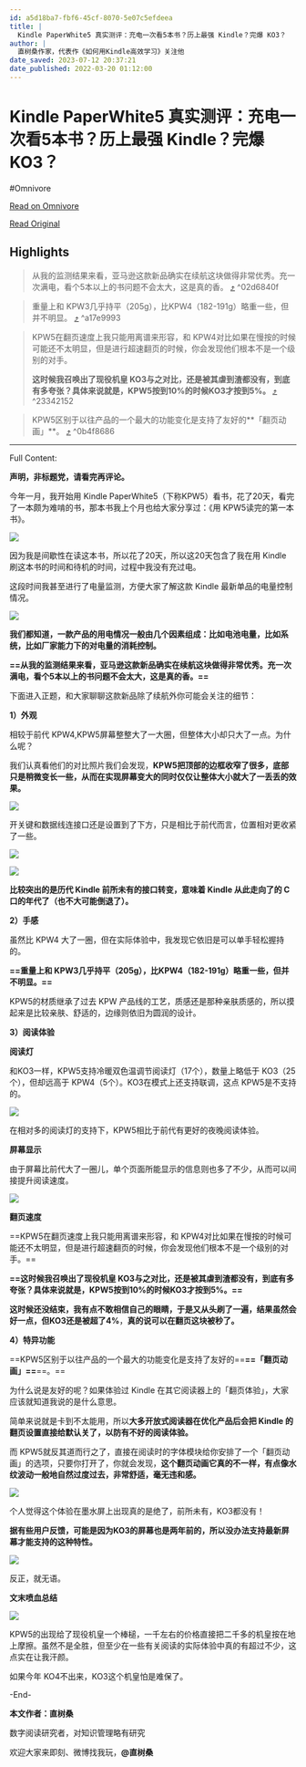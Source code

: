 ```yaml
---
id: a5d18ba7-fbf6-45cf-8070-5e07c5efdeea
title: |
  Kindle PaperWhite5 真实测评：充电一次看5本书？历上最强 Kindle？完爆 KO3？
author: |
  直树桑​作家，代表作《如何用Kindle高效学习》​关注他
date_saved: 2023-07-12 20:37:21
date_published: 2022-03-20 01:12:00
---
```


# Kindle PaperWhite5 真实测评：充电一次看5本书？历上最强 Kindle？完爆 KO3？
#Omnivore

[Read on Omnivore](https://omnivore.app/me/kindle-paper-white-5-5-kindle-ko-3-1894cae57cc)

[Read Original](https://zhuanlan.zhihu.com/p/483947335)

## Highlights

> 从我的监测结果来看，亚马逊这款新品确实在续航这块做得非常优秀。充一次满电，看个5本以上的书问题不会太大，这是真的香。 [⤴️](https://omnivore.app/me/kindle-paper-white-5-5-kindle-ko-3-1894cae57cc#02d6840f-4838-450c-89f5-a34e3daf981b)  ^02d6840f

> 重量上和 KPW3几乎持平（205g），比KPW4（182-191g）略重一些，但并不明显。 [⤴️](https://omnivore.app/me/kindle-paper-white-5-5-kindle-ko-3-1894cae57cc#a17e9993-c919-49ea-9d1f-91150d920da0)  ^a17e9993

> KPW5在翻页速度上我只能用离谱来形容，和 KPW4对比如果在慢按的时候可能还不太明显，但是进行超速翻页的时候，你会发现他们根本不是一个级别的对手。
> 
> **这时候我召唤出了现役机皇 KO3与之对比，还是被其虐到渣都没有，到底有多夸张？具体来说就是，KPW5按到10%的时候KO3才按到5%。** [⤴️](https://omnivore.app/me/kindle-paper-white-5-5-kindle-ko-3-1894cae57cc#23342152-acee-4afe-ad52-fde8689c14cb)  ^23342152

> KPW5区别于以往产品的一个最大的功能变化是支持了友好的**「翻页动画」**。 [⤴️](https://omnivore.app/me/kindle-paper-white-5-5-kindle-ko-3-1894cae57cc#0b4f8686-b859-4989-8d3d-470663e42ecd)  ^0b4f8686


--- 

Full Content: 

**声明，非标题党，请看完再评论。**

今年一月，我开始用 Kindle PaperWhite5（下称KPW5）看书，花了20天，看完了一本颇为难啃的书，那本书我上个月也给大家分享过：《用 KPW5读完的第一本书》。

![](https://proxy-prod.omnivore-image-cache.app/1080x1333,sSq9T-Cz1OVD9uyXWZ7v2MXOu0k6pyqHgcD1QyaPbyNo/https://pic1.zhimg.com/v2-667915a020af48e1cd97fbe799fc8784_b.jpg)

因为我是间歇性在读这本书，所以花了20天，所以这20天包含了我在用 Kindle 刷这本书的时间和待机的时间，过程中我没有充过电。

这段时间我甚至进行了电量监测，方便大家了解这款 Kindle 最新单品的电量控制情况。

![](https://proxy-prod.omnivore-image-cache.app/822x1018,snQ4fWhf9_zza39MBIHNlCavzSf60b8Q6rNdKoTxsWXU/https://pic1.zhimg.com/v2-1b7388c6e34b786a734d447ba3e72bec_b.jpg)

**我们都知道，一款产品的用电情况一般由几个因素组成：比如电池电量，比如系统，比如厂家能力下的对电量的消耗控制。**

**==从我的监测结果来看，亚马逊这款新品确实在续航这块做得非常优秀。充一次满电，看个5本以上的书问题不会太大，这是真的香。==**

下面进入正题，和大家聊聊这款新品除了续航外你可能会关注的细节：

**1）外观**

相较于前代 KPW4,KPW5屏幕整整大了一大圈，但整体大小却只大了一点。为什么呢？

我们认真看他们的对比照片我们会发现，**KPW5把顶部的边框收窄了很多，底部只是稍微变长一些，从而在实现屏幕变大的同时仅仅让整体大小就大了一丢丢的效果。**

![](https://proxy-prod.omnivore-image-cache.app/1080x705,s9PoNsUAH5YRtzb1EQi9oj1NqrtE327bL8m_59nWzjQw/https://pic2.zhimg.com/v2-d8c5370e3766d04b654cc4a65d825065_b.jpg)

开关键和数据线连接口还是设置到了下方，只是相比于前代而言，位置相对更收紧了一些。

![](https://proxy-prod.omnivore-image-cache.app/1080x720,sgksaEyp7Au--TzGy5FRFkF6zugdyOp00Iv08tBo1atU/https://pic3.zhimg.com/v2-572d88118947fb98f442129bb08f2b7e_b.jpg)

![](https://proxy-prod.omnivore-image-cache.app/1080x691,s54tPzfANQGGBVWgiRkeRNq7yaMX-2LmKWrr_sQ5Qfvs/https://pic1.zhimg.com/v2-cc88479a2fe14ffb48ea6f28ae97cff4_b.jpg)

**比较突出的是历代 Kindle 前所未有的接口转变，意味着 Kindle 从此走向了的 C 口的年代了（也不大可能倒退了）。**

**2）手感**

虽然比 KPW4 大了一圈，但在实际体验中，我发现它依旧是可以单手轻松握持的。

**==重量上和 KPW3几乎持平（205g），比KPW4（182-191g）略重一些，但并不明显。==**

KPW5的材质继承了过去 KPW 产品线的工艺，质感还是那种亲肤质感的，所以摸起来是比较亲肤、舒适的，边缘则依旧为圆润的设计。

**3）阅读体验**

**阅读灯**

和KO3一样，KPW5支持冷暖双色温调节阅读灯（17个），数量上略低于 KO3（25个），但却远高于 KPW4（5个）。KO3在模式上还支持联调，这点 KPW5是不支持的。

![](https://proxy-prod.omnivore-image-cache.app/1080x720,sfxMpQ6tHDJPhp5YEWvp8pTJyrhw3j1XdXj3tAuKm7eQ/https://pic3.zhimg.com/v2-7bd414d1653bba8e979f012d6079cbde_b.jpg)

在相对多的阅读灯的支持下，KPW5相比于前代有更好的夜晚阅读体验。

**屏幕显示**

由于屏幕比前代大了一圈儿，单个页面所能显示的信息则也多了不少，从而可以间接提升阅读速度。

![](https://proxy-prod.omnivore-image-cache.app/1080x720,siRPNi5tEEypvM6GHy3bniWaG1uX5ZJJ0flTcAp0YIE4/https://pic2.zhimg.com/v2-16236e9dab1203fdfd9786a46bf0fcd5_b.jpg)

**翻页速度**

==KPW5在翻页速度上我只能用离谱来形容，和 KPW4对比如果在慢按的时候可能还不太明显，但是进行超速翻页的时候，你会发现他们根本不是一个级别的对手。==

**==这时候我召唤出了现役机皇 KO3与之对比，还是被其虐到渣都没有，到底有多夸张？具体来说就是，KPW5按到10%的时候KO3才按到5%。==**

**这时候还没结束，我有点不敢相信自己的眼睛，于是又从头刷了一遍，结果虽然会好一点，但KO3还是被超了4%**，**真的说可以在翻页这块被秒了。**

**4）特异功能**

==KPW5区别于以往产品的一个最大的功能变化是支持了友好的==**==「翻页动画」==**==。==

为什么说是友好的呢？如果体验过 Kindle 在其它阅读器上的「翻页体验」，大家应该就知道我说的是什么意思。

简单来说就是卡到不太能用，所以**大多开放式阅读器在优化产品后会把 Kindle 的翻页设置直接给默认关了，以防有不好的阅读体验。**

而 KPW5就反其道而行之了，直接在阅读时的字体模块给你安排了一个「翻页动画」的选项，只要你打开了，你就会发现，**这个翻页动画它真的不一样，有点像水纹波动一般地自然过度过去，非常舒适，毫无违和感。**

![](https://proxy-prod.omnivore-image-cache.app/385x684,svuBL_Hr32TSiSm_kJstTx6S8R7WQTKJ_a1fK6cE_ACE/https://pic1.zhimg.com/v2-719ec6db2bc570d1c4a7b278aa421d38_b.jpg)

个人觉得这个体验在墨水屏上出现真的是绝了，前所未有，KO3都没有！

**据有些用户反馈，可能是因为KO3的屏幕也是两年前的，所以没办法支持最新屏幕才能支持的这种特性。**

![](https://proxy-prod.omnivore-image-cache.app/1080x813,sAfmaZLskh1PZklfGeHOQxeSc_QPzs4hWadwYpyfWgbY/https://pic2.zhimg.com/v2-4e5b452a06c0460bfab6db75a5bd0c51_b.jpg)

反正，就无语。

**文末喷血总结**

![](https://proxy-prod.omnivore-image-cache.app/1080x720,sjTt4AehVfAQjMrlOI7--E9wau77zmfOYQOSQ6TP9K-8/https://pic2.zhimg.com/v2-324eb73d5d7145c59942e689956640a5_b.jpg)

KPW5的出现给了现役机皇一个棒槌，一千左右的价格直接把二千多的机皇按在地上摩擦。虽然不是全胜，但至少在一些有关阅读的实际体验中真的有超过不少，这点实在让我汗颜。

如果今年 KO4不出来，KO3这个机皇怕是难保了。

\-End-

**本文作者：直树桑**

数字阅读研究者，对知识管理略有研究

欢迎大家来即刻、微博找我玩，**@直树桑**
